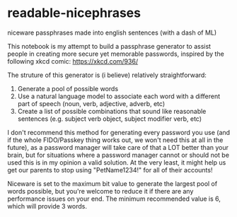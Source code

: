 # readable-nicephrases
niceware passphrases made into english sentences (with a dash of ML)

This notebook is my attempt to build a passphrase generator to assist people in creating more secure yet memorable passwords, inspired by the following xkcd comic: https://xkcd.com/936/

The struture of this generator is (i believe) relatively straightforward:

1. Generate a pool of possible words
2. Use a natural language model to associate each word with a different part of speech (noun, verb, adjective, adverb, etc)
3. Create a list of possible combinations that sound like reasonable sentences (e.g. subject verb object, subject modifier verb, etc)

I don't recommend this method for generating every password you use (and if the whole FIDO/Passkey thing works out, we won't need this at all in the future), as a password manager will take care of that a LOT better than your brain, but for situations where a password manager cannot or should not be used this is in my opinion a valid solution. At the very least, it might help us get our parents to stop using "PetName1234!" for all of their accounts!

Niceware is set to the maximum bit value to generate the largest pool of words possible, but you're welcome to reduce it if there are any performance issues on your end. The minimum recommended value is 6, which will provide 3 words. 
